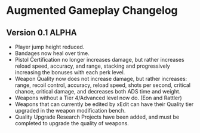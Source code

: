 # Augmented Gameplay Changelog

## Version 0.1 ALPHA

- Player jump height reduced.
- Bandages now heal over time.
- Pistol Certification no longer increases damage, but rather increases reload speed, accuracy, and range, stacking and progressively increasing the bonuses with each perk level.
- Weapon Quality now does not increase damage, but rather increases: range, recoil control, accuracy, reload speed, shots per second, critical chance, critical damage, and decreases both ADS time and weight.
- Weapons without a Tier 4/Advanced level now do. (Eon and Rattler)
- Weapons that can currently be edited by xEdit can have their Quality tier upgraded in the weapon modification bench.
- Quality Upgrade Research Projects have been added, and must be completed to upgrade the quality of weapons.


